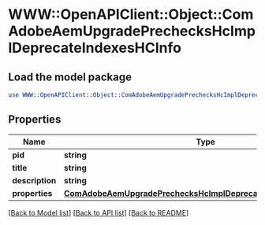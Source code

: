 # WWW::OpenAPIClient::Object::ComAdobeAemUpgradePrechecksHcImplDeprecateIndexesHCInfo

## Load the model package
```perl
use WWW::OpenAPIClient::Object::ComAdobeAemUpgradePrechecksHcImplDeprecateIndexesHCInfo;
```

## Properties
Name | Type | Description | Notes
------------ | ------------- | ------------- | -------------
**pid** | **string** |  | [optional] 
**title** | **string** |  | [optional] 
**description** | **string** |  | [optional] 
**properties** | [**ComAdobeAemUpgradePrechecksHcImplDeprecateIndexesHCProperties**](ComAdobeAemUpgradePrechecksHcImplDeprecateIndexesHCProperties.md) |  | [optional] 

[[Back to Model list]](../README.md#documentation-for-models) [[Back to API list]](../README.md#documentation-for-api-endpoints) [[Back to README]](../README.md)


